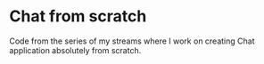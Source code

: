 # Chat from scratch

Code from the series of my streams where I work on creating Chat application absolutely from scratch.
